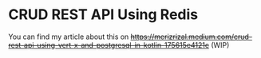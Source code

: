 # CRUD REST API Using Redis


You can find my article about this on ~~https://merizrizal.medium.com/crud-rest-api-using-vert-x-and-postgresql-in-kotlin-175615e4121c~~ (WIP)
